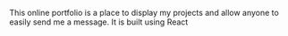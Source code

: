 This online portfolio is a place to display my projects and allow anyone to easily send me a message. It is built using React 
